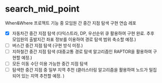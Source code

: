 # search_mid_point
When&amp;Where 프로젝트 기능 중 모임원 간 중간 지점 탐색 구현 연습 레포

- [X] 자동차간 중간 지점 탐색 (다익스트라, DP, 우선순위 큐 활용하여 구현 완료. 추후 모임원의 출발지간 좌표 정보를 이용하여 경로 탐색 범위 축소할 예정.)
- [ ] 버스간 중간 지점 탐색 (구현 방식 미정.)
- [ ] 지하철간 중간 지점 탐색 (대중교통 경로 탐색 알고리즘인 RAPTOR을 활용하여 구현할 예정.)
- [ ] 모든 이동 수단 이용 가능한 중간 지점 탐색
- [ ] 탐색한 중간 지점 중 일부 지역 추천 (클러스터링 알고리즘을 활용하여 노드가 밀집되어 있는 지역 추천할 예정. )
